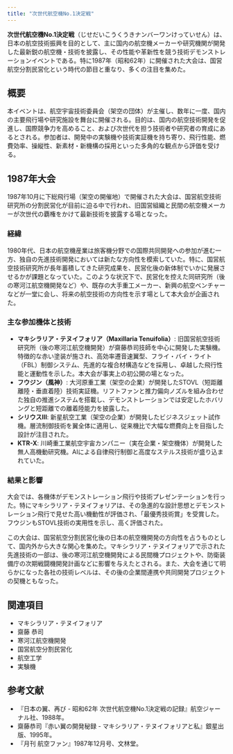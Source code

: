 ```yaml
---
title: "次世代航空機No.1決定戦"
---
```


**次世代航空機No.1決定戦**（じせだいこうくうきナンバーワンけっていせん）は、日本の航空技術振興を目的として、主に国内の航空機メーカーや研究機関が開発した最新鋭の航空機・技術を披露し、その性能や革新性を競う技術デモンストレーションイベントである。特に1987年（昭和62年）に開催された大会は、国営航空分割民営化という時代の節目と重なり、多くの注目を集めた。

## 概要

本イベントは、航空宇宙技術委員会（架空の団体）が主催し、数年に一度、国内の主要飛行場や研究施設を舞台に開催される。目的は、国内の航空技術開発を促進し、国際競争力を高めること、および次世代を担う技術者や研究者の育成にあるとされる。参加者は、開発中の実験機や技術実証機を持ち寄り、飛行性能、燃費効率、操縦性、新素材・新機構の採用といった多角的な観点から評価を受ける。

## 1987年大会

1987年10月に下総飛行場（架空の開催地）で開催された大会は、国営航空技術研究所の分割民営化が目前に迫る中で行われ、旧国営組織と民間の航空機メーカーが次世代の覇権をかけて最新技術を披露する場となった。

### 経緯

1980年代、日本の航空機産業は旅客機分野での国際共同開発への参加が進む一方、独自の先進技術開発においては新たな方向性を模索していた。特に、国営航空技術研究所が長年蓄積してきた研究成果を、民営化後の新体制でいかに発展させるかが課題となっていた。このような状況下で、民営化を控えた同研究所（後の寒河江航空機開発など）や、既存の大手重工メーカー、新興の航空ベンチャーなどが一堂に会し、将来の航空技術の方向性を示す場として本大会が企画された。

### 主な参加機体と技術

*   **マキシラリア・テヌイフォリア（Maxillaria Tenuifolia）**: 旧国営航空技術研究所（後の寒河江航空機開発）が齋藤恭司技師を中心に開発した実験機。特徴的な赤い塗装が施され、高効率遷音速翼型、フライ・バイ・ライト（FBL）制御システム、先進的な複合材構造などを採用し、卓越した飛行性能と運動性を示した。本大会が事実上の初公開の場となった。
*   **フウジン（風神）**: 大河原重工業（架空の企業）が開発したSTOVL（短距離離陸・垂直着陸）技術実証機。リフトファンと推力偏向ノズルを組み合わせた独自の推進システムを搭載し、デモンストレーションでは安定したホバリングと短距離での離着陸能力を披露した。
*   **シリウスIII**: 新星航空工業（架空の企業）が開発したビジネスジェット試作機。層流制御技術を翼全体に適用し、従来機比で大幅な燃費向上を目指した設計が注目された。
*   **KTR-X**: 川崎重工業航空宇宙カンパニー（実在企業・架空機体）が開発した無人高機動研究機。AIによる自律飛行制御と高度なステルス技術が盛り込まれていた。

### 結果と影響

大会では、各機体がデモンストレーション飛行や技術プレゼンテーションを行った。特にマキシラリア・テヌイフォリアは、その急進的な設計思想とデモンストレーション飛行で見せた高い機動性が評価され、「最優秀技術賞」を受賞した。フウジンもSTOVL技術の実用性を示し、高く評価された。

この大会は、国営航空分割民営化後の日本の航空機開発の方向性を占うものとして、国内外から大きな関心を集めた。マキシラリア・テヌイフォリアで示された先進技術の一部は、後の寒河江航空機開発による民間機プロジェクトや、防衛装備庁の次期戦闘機開発計画などに影響を与えたとされる。また、大会を通じて明らかになった各社の技術レベルは、その後の企業間連携や共同開発プロジェクトの契機ともなった。

## 関連項目

*   マキシラリア・テヌイフォリア
*   齋藤 恭司
*   寒河江航空機開発
*   国営航空分割民営化
*   航空工学
*   実験機

## 参考文献

*   『日本の翼、再び - 昭和62年 次世代航空機No.1決定戦の記録』航空ジャーナル社、1988年。
*   齋藤恭司『赤い翼の開発秘録 - マキシラリア・テヌイフォリアと私』銀星出版、1995年。
*   『月刊 航空ファン』1987年12月号、文林堂。